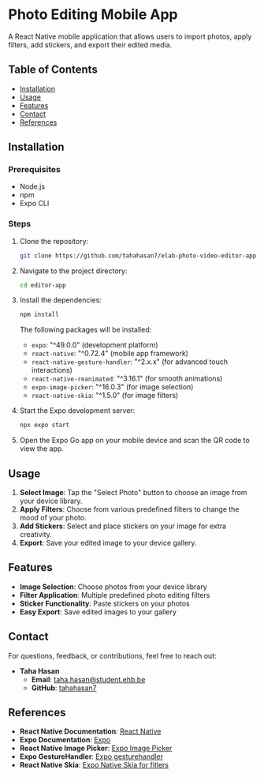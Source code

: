 # Photo Editing Mobile App

A React Native mobile application that allows users to import photos, apply filters, add stickers, and export their edited media.

## Table of Contents

- [Installation](#installation)
- [Usage](#usage)
- [Features](#features)
- [Contact](#contact)
- [References](#references)

## Installation

### Prerequisites

- Node.js
- npm
- Expo CLI

### Steps

1. Clone the repository:

   ```bash
   git clone https://github.com/tahahasan7/elab-photo-video-editor-app.git
   ```

2. Navigate to the project directory:

   ```bash
   cd editor-app
   ```

3. Install the dependencies:

   ```bash
   npm install
   ```

   The following packages will be installed:

   - `expo`: "^49.0.0" (development platform)
   - `react-native`: "^0.72.4" (mobile app framework)
   - `react-native-gesture-handler`: "^2.x.x" (for advanced touch interactions)
   - `react-native-reanimated`: "^3.16.1" (for smooth animations)
   - `expo-image-picker`: "^16.0.3" (for image selection)
   - `react-native-skia`: "^1.5.0" (for image filters)

4. Start the Expo development server:

   ```bash
   npx expo start
   ```

5. Open the Expo Go app on your mobile device and scan the QR code to view the app.

## Usage

1. **Select Image**: Tap the "Select Photo" button to choose an image from your device library.
2. **Apply Filters**: Choose from various predefined filters to change the mood of your photo.
3. **Add Stickers**: Select and place stickers on your image for extra creativity.
4. **Export**: Save your edited image to your device gallery.

## Features

- **Image Selection**: Choose photos from your device library
- **Filter Application**: Multiple predefined photo editing filters
- **Sticker Functionality**: Paste stickers on your photos
- **Easy Export**: Save edited images to your gallery

## Contact

For questions, feedback, or contributions, feel free to reach out:

- **Taha Hasan**
  - **Email**: taha.hasan@student.ehb.be
  - **GitHub**: [tahahasan7](https://github.com/tahahasan7)

## References

- **React Native Documentation**: [React Native](https://reactnative.dev/docs/getting-started)
- **Expo Documentation**: [Expo](https://docs.expo.dev/)
- **React Native Image Picker**: [Expo Image Picker](https://docs.expo.dev/versions/latest/sdk/imagepicker/)
- **Expo GestureHandler**: [Expo gesturehandler](https://docs.expo.dev/versions/latest/sdk/gesture-handler/)
- **React Native Skia**: [Expo Native Skia for fitlers](https://shopify.github.io/react-native-skia/docs/getting-started/installation)
